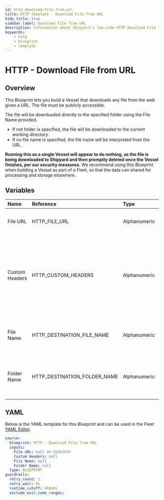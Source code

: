 ```yaml
---
id: http-download-file-from-url
title: HTTP Template - Download File from URL
hide_title: true
sidebar_label: Download File from URL
description: Information about Shipyard's low-code HTTP Download File from URL blueprint. Download any publicly available file from the web given a specific URL.
keywords:
    - http
    - blueprint
    - template
---
```


# HTTP - Download File from URL

## Overview

This Blueprint lets you build a Vessel that downloads any file from the web given a URL. The file must be publicly accessible. 

The file will be downloaded directly to the specified folder using the File Name provided.
- If not folder is specified, the file will be downloaded to the current working directory.
- If no file name is specified, the file name will be interpreted from the URL.

**Running this as a single Vessel will appear to do nothing, as the file is being downloaded to Shipyard and then promptly deleted once the Vessel finishes, per our security measures.** We recommend using this Blueprint when building a Vessel as part of a Fleet, so that the data can shared for processing and storage elsewhere. 



## Variables

| Name | Reference | Type | Required | Default | Options | Description |
|:---|:---|:---|:---|:---|:---|:---|
| File URL | HTTP_FILE_URL | Alphanumeric | :white_check_mark: | - | - | URL to run a download request against. |
| Custom Headers | HTTP_CUSTOM_HEADERS | Alphanumeric | :heavy_minus_sign: | - | - | A dictionary of additional headers that you want sent to the URL where the download request is being made. |
| File Name | HTTP_DESTINATION_FILE_NAME | Alphanumeric | :heavy_minus_sign: | - | - | If left blank, will try to interpret the file name from the URL. |
| Folder Name | HTTP_DESTINATION_FOLDER_NAME | Alphanumeric | :heavy_minus_sign: | - | - | If left blank, the file will be created in the current working directory. |


## YAML

Below is the YAML template for this Blueprint and can be used in the Fleet [YAML Editor](../../reference/fleets.md#yaml-editor).

```yaml
source:
  blueprint: HTTP - Download File from URL
  inputs:
    File URL: null ## REQUIRED
    Custom Headers: null 
    File Name: null 
    Folder Name: null 
  type: BLUEPRINT
guardrails:
  retry_count: 1
  retry_wait: 0s
  runtime_cutoff: 4h0m0s
  exclude_exit_code_ranges:
```

